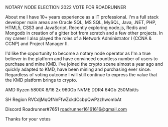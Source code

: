 NOTARY NODE ELECTION 2022
VOTE FOR ROADRUNNER

About me
I have 10+ years experience as a IT professional. I'm a full stack developer main areas are Oracle SQL, MS SQL, MySQL, Java, .NET, PHP, HTML5, CSS3 and JavaScript. Recently exploring node.js, Redis and Mongodb in creation of a gitter bot from scratch and a few other projects. In my career I also played the roles of a Network Administrator I (CCNA & CCNP) and Project Manager II.

I'd like the opportunity to become a notary node operator as I'm a true believer in the platform and have convinced countless number of users to purchase and mine KMD. I’ve joined the crypto scene almost a year ago and quickly adapted to KMD, have been mining and purchasing ever since. Regardless of voting outcome I will still continue to express the value that the KMD platform brings to crypto.

AMD Ryzen 5800X 8/16
2x 960Gb NVME
DDR4 64Gb
250Mbit/s

SH Region
RVCdjMqQfNnFfwZckdCcbpQwPzzhwombAt

Discord Roadrunner#7651
roadrunner16161616@gmail.com


Thanks for your votes
